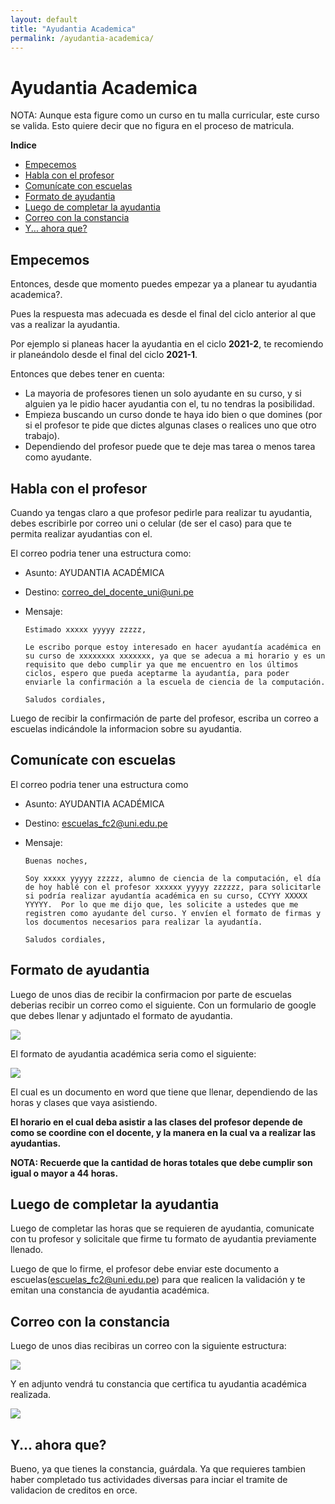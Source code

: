 ```yaml
---
layout: default
title: "Ayudantia Academica"
permalink: /ayudantia-academica/
---
```


# Ayudantia Academica

NOTA: Aunque esta figure como un curso en tu malla curricular, este curso se valida. Esto quiere decir que no figura en el proceso de matricula.

**Indice**

- [Empecemos](#empecemos)
- [Habla con el profesor](#habla-con-el-profesor)
- [Comunícate con escuelas](#comun-cate-con-escuelas)
- [Formato de ayudantia](#formato-de-ayudantia)
- [Luego de completar la ayudantia](#luego-de-completar-la-ayudantia)
- [Correo con la constancia](#correo-con-la-constancia)
- [Y... ahora que?](#y-ahora-que-)

## Empecemos

Entonces, desde que momento puedes empezar ya  a planear tu ayudantia academica?. 

Pues la respuesta mas adecuada es desde el final del ciclo anterior al que vas a realizar la ayudantia.

Por ejemplo si planeas hacer la ayudantia en el ciclo **2021-2**, te recomiendo ir planeándolo desde el final del ciclo **2021-1**.

Entonces que debes tener en cuenta:

- La mayoria de profesores tienen un solo ayudante en su curso, y si alguien ya le pidio hacer ayudantia con el, tu no tendras la posibilidad.
- Empieza buscando un curso donde te haya ido bien o que domines (por si el profesor te pide que dictes algunas clases o realices uno que otro trabajo).
- Dependiendo del profesor puede que te deje mas tarea o menos tarea como ayudante.

## Habla con el profesor

Cuando ya tengas claro a que profesor pedirle para realizar tu ayudantia, debes escribirle por correo uni o celular (de ser el caso) para que te permita realizar ayudantias con el.

El correo podria tener una estructura como:

- Asunto: AYUDANTIA ACADÉMICA

- Destino: correo_del_docente_uni@uni.pe 

- Mensaje:

  ```
  Estimado xxxxx yyyyy zzzzz,
  
  Le escribo porque estoy interesado en hacer ayudantía académica en su curso de xxxxxxxx xxxxxxx, ya que se adecua a mi horario y es un requisito que debo cumplir ya que me encuentro en los últimos ciclos, espero que pueda aceptarme la ayudantía, para poder enviarle la confirmación a la escuela de ciencia de la computación.
  
  Saludos cordiales,
  ```

Luego de recibir la confirmación de parte del profesor, escriba un correo a escuelas indicándole la informacion sobre su ayudantia.

## Comunícate con escuelas

El correo podria tener una estructura como

- Asunto: AYUDANTIA ACADÉMICA

- Destino: escuelas_fc2@uni.edu.pe

- Mensaje:

  ```
  Buenas noches,
  
  Soy xxxxx yyyyy zzzzz, alumno de ciencia de la computación, el día de hoy hablé con el profesor xxxxxx yyyyy zzzzzz, para solicitarle si podría realizar ayudantía académica en su curso, CCYYY XXXXX YYYYY.  Por lo que me dijo que, les solicite a ustedes que me registren como ayudante del curso. Y envíen el formato de firmas y los documentos necesarios para realizar la ayudantía.  
  
  Saludos cordiales,
  ```

## Formato de ayudantia

Luego de unos dias de recibir la confirmacion por parte de escuelas deberias recibir un correo como el siguiente. Con un formulario de google que debes llenar y adjuntado el formato de ayudantia.

![](ayudantia-academica-1.png)

El formato de ayudantia académica seria como el siguiente:

![](ayudantia-academica-2.png)

El cual es un documento en word que tiene que llenar, dependiendo de las horas y clases que vaya asistiendo.

**El horario en el cual deba asistir a las clases del profesor depende de como se coordine con el docente, y la manera en la cual va a realizar las ayudantias.**

**NOTA: Recuerde que la cantidad de horas totales que debe cumplir son igual o mayor a 44 horas.**

## Luego de completar la ayudantia

Luego de completar las horas que se requieren de ayudantia, comunicate con tu profesor y solicitale que firme tu formato de ayudantia previamente llenado.

Luego de que lo firme, el profesor debe enviar este documento a escuelas(escuelas_fc2@uni.edu.pe) para que realicen la validación y te emitan una constancia de ayudantia académica.

## Correo con la constancia

Luego de unos dias recibiras un correo con la siguiente estructura:

![](ayudantia-academica-3.png)

Y en adjunto vendrá tu constancia que certifica tu ayudantia académica realizada. 

![](ayudantia-academica-4.png)

## Y... ahora que?

Bueno, ya que tienes la constancia, guárdala. Ya que requieres tambien haber completado tus actividades diversas para inciar el tramite de validacion de creditos en orce.